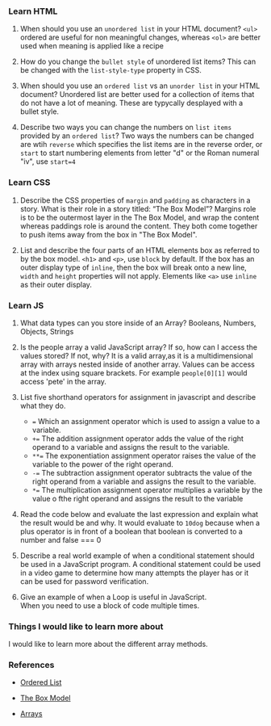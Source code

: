 ### Learn HTML

1. When should you use an `unordered list` in your HTML document?
    `<ul>` ordered are useful for non meaningful changes, whereas `<ol>` are better used when meaning is applied like a recipe

2. How do you change the `bullet style` of unordered list items?
    This can be changed with the `list-style-type` property in CSS.

3. When should you use an `ordered list` vs an `unorder list` in your HTML document?
    Unordered list are better used for a collection of items that do not have a lot of meaning. These are typycally desplayed with a bullet style.

4. Describe two ways you can change the numbers on `list items` provided by an `ordered list`?
    Two ways the numbers can be changed are wtih `reverse` which specifies the list items are in the reverse order, or `start` to start numbering elements from letter "d" or the Roman numeral "iv", use `start=4`

### Learn CSS

1. Describe the CSS properties of `margin` and `padding` as characters in a story. What is their role in a story titled: “The Box Model”?
    Margins role is to be the outermost layer in the The Box Model, and wrap the content whereas paddings role is around the content. They both come together to push items away from the box in "The Box Model".

2. List and describe the four parts of an HTML elements box as referred to by the box model.
   `<h1>` and `<p>`, use `block` by default. If the box has an outer display type of `inline`, then the box will break onto a new line, `width` and `height` properties will not apply. Elements like `<a>` use `inline` as their outer display.

### Learn JS

1. What data types can you store inside of an Array?
    Booleans, Numbers, Objects, Strings
2. Is the people array a valid JavaScript array? If so, how can I access the values stored? If not, why?
    It is a valid array,as it is a multidimensional array with arrays nested inside of another array. Values can be access at the index using square brackets. For example `people[0][1]` would access 'pete' in the array. 

3. List five shorthand operators for assignment in javascript and describe what they do.
    * `=` Which an assignment operator which is used to assign a value to a variable.
    * `+=` The addition assignment operator adds the value of the right operand to a variable and assigns the result to the variable.
    * `**=` The exponentiation assignment operator raises the value of the variable to the power of the right operand. 
    *  `-=` The subtraction assignment operator subtracts the value of the right operand from a variable and assigns the result to the variable.
    *  `*=` The multiplication assignment operator multiplies a variable by the value o fthe right operand and assigns the result to the variable

4. Read the code below and evaluate the last expression and explain what the result would be and why. 
    It would evaluate to `10dog` because when a plus operator is in front of a boolean that boolean is converted to a number and false === 0 

5. Describe a real world example of when a conditional statement should be used in a JavaScript program. 
    A conditional statement could be used in a video game to determine how many attempts the player has or it can be used for password verification. 


6. Give an example of when a Loop is useful in JavaScript.  
    When you need to use a block of code multiple times. 

### Things I would like to learn more about
    
I would like to learn more about the different array methods. 


### References

* [Ordered List](https://developer.mozilla.org/en-US/docs/Web/HTML/Element/ol)

* [The Box Model](https://developer.mozilla.org/en-US/docs/Learn/CSS/Building_blocks/The_box_model)

* [Arrays](https://developer.mozilla.org/en-US/docs/Learn/JavaScript/First_steps/Arrays)